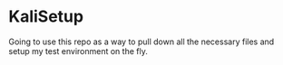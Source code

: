 # KaliSetup
Going to use this repo as a way to pull down all the necessary files and setup my test environment on the fly. 
